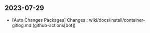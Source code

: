 
## 2023-07-29
 * [Auto Changes Packages] Changes : wiki/docs/install/container-gitlog.md (github-actions[bot])
